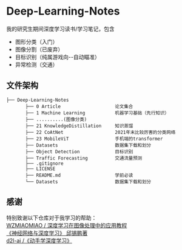 # Deep-Learning-Notes
我的研究生期间深度学习读书/学习笔记，包含
* 图形分类（入门）
* 图像分割（已废弃）
* 目标识别（纯属游戏向--自动瞄准）
* 异常检测（交通）

## 文件架构
```
├── Deep-Learning-Notes
       ├── 0 Article                    论文集合
       ├── 1 Machine Learning           机器学习基础（先行知识）
       ├── ..........(图像分类)
       ├── 21 KnowledgeDistillation     知识蒸馏
       ├── 22 CoAtNet                   2021年末比较厉害的分类网络
       ├── 23 MobileViT                 手机端的transformer
       ├── Datasets                     数据集下载和划分
       ├── Object Detection             目标识别
       ├── Traffic Forecasting          交通流量预测
       ├── .gitignore       
       ├── LICENSE      
       ├── README.md                    学前必读
       └── Datasets                     数据集下载和划分
```

## 感谢
特别致谢以下仓库对于我学习的帮助：  
[ WZMIAOMIAO /
深度学习在图像处理中的应用教程](https://github.com/WZMIAOMIAO/deep-learning-for-image-processing)  
[《神经网络与深度学习》 邱锡鹏著](https://github.com/nndl/nndl.github.io)  
[ d2l-ai /《动手学深度学习》](https://github.com/d2l-ai/d2l-zh)
